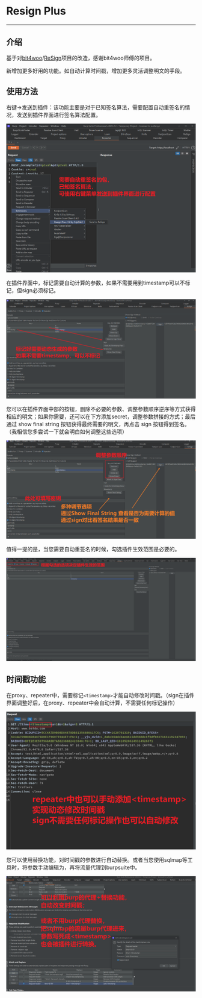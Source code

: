 # Resign Plus

---

## 介绍

基于对[bit4woo](https://github.com/bit4woo)/[ReSign](https://github.com/bit4woo/ReSign)项目的改造，感谢bit4woo师傅的项目。

新增加更多好用的功能。如自动计算时间戳，增加更多灵活调整明文的手段。

## 使用方法

右键->发送到插件：该功能主要是对于已知签名算法，需要配置自动重签名的情况，发送到插件界面进行签名算法配置。

![image-20220513153426044](ReadMe.assets/image-20220513153426044.png)

在插件界面中，标记需要自动计算的参数，如果不需要用到timestamp可以不标记，但sign必须标记。

![image-20220511180538287](ReadMe.assets/image-20220511180538287.png)

您可以在插件界面中部的按钮，删除不必要的参数、调整参数顺序逆序等方式获得相应的明文；如果你需要，还可以在下方添加secret，调整参数拼接的方式；最后通过 show final string 按钮获得最终需要的明文，再点击 sign 按钮得到签名。（我相信您多尝试一下就会明白如何调整这些选项）

![image-20220511181004482](ReadMe.assets/image-20220511181004482.png)

值得一提的是，当您需要自动重签名的时候，勾选插件生效范围是必要的。

![image-20220511182909825](ReadMe.assets/image-20220511182909825.png)



## 时间戳功能

在proxy、repeater中，需要标记`<timestamp>`才能自动修改时间戳。（sign在插件界面调整好后，在proxy、repeater中会自动计算，不需要任何标记操作）

![image-20220511181829540](ReadMe.assets/image-20220511181829540.png)

您可以使用替换功能，对时间戳的参数进行自动替换。或者当您使用sqlmap等工具时，将参数手动编辑为<timestamp>，再将流量代理到burpsuite中。

![image-20220511182753051](ReadMe.assets/image-20220511182753051.png)
